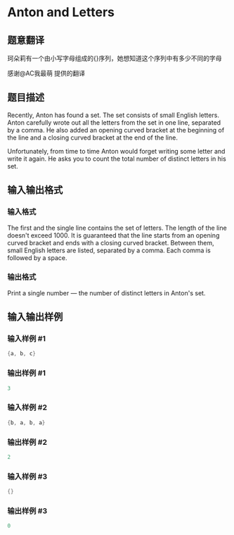 # Anton and Letters

## 题意翻译

珂朵莉有一个由小写字母组成的{}序列，她想知道这个序列中有多少不同的字母

感谢@AC我最萌 提供的翻译

## 题目描述

Recently, Anton has found a set. The set consists of small English letters. Anton carefully wrote out all the letters from the set in one line, separated by a comma. He also added an opening curved bracket at the beginning of the line and a closing curved bracket at the end of the line.

Unfortunately, from time to time Anton would forget writing some letter and write it again. He asks you to count the total number of distinct letters in his set.

## 输入输出格式

### 输入格式

The first and the single line contains the set of letters. The length of the line doesn't exceed 1000. It is guaranteed that the line starts from an opening curved bracket and ends with a closing curved bracket. Between them, small English letters are listed, separated by a comma. Each comma is followed by a space.

### 输出格式

Print a single number — the number of distinct letters in Anton's set.

## 输入输出样例

### 输入样例 #1

```cpp
{a, b, c}

```
### 输出样例 #1

```cpp
3

```
### 输入样例 #2

```cpp
{b, a, b, a}

```
### 输出样例 #2

```cpp
2

```
### 输入样例 #3

```cpp
{}

```
### 输出样例 #3

```cpp
0

```
